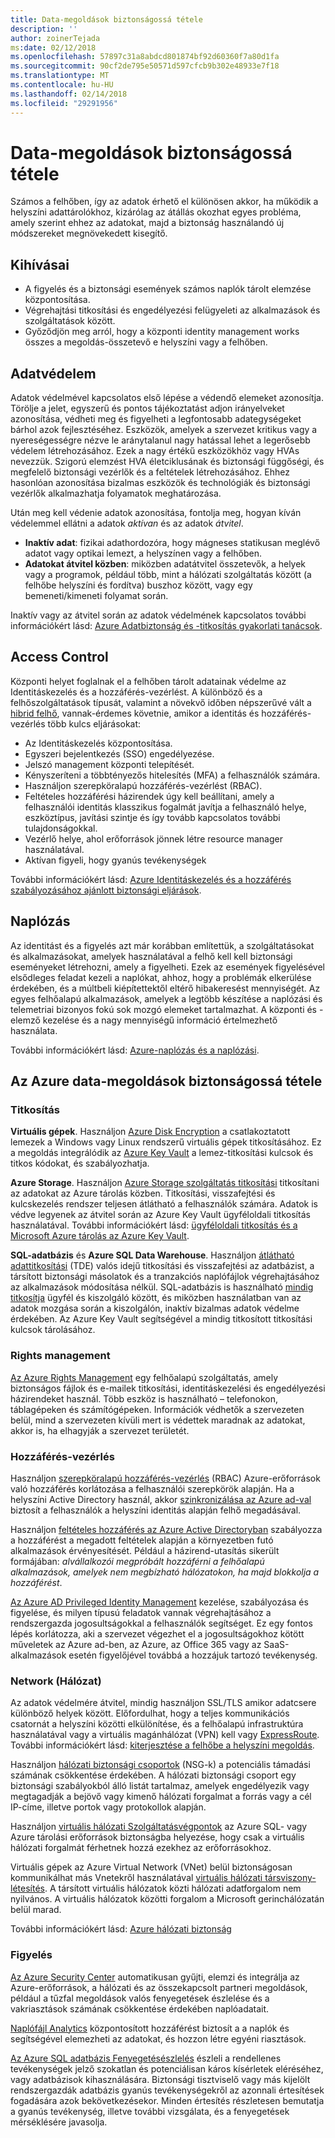 ```yaml
---
title: Data-megoldások biztonságossá tétele
description: ''
author: zoinerTejada
ms:date: 02/12/2018
ms.openlocfilehash: 57897c31a8abdcd801874bf92d60360f7a80d1fa
ms.sourcegitcommit: 90cf2de795e50571d597cfcb9b302e48933e7f18
ms.translationtype: MT
ms.contentlocale: hu-HU
ms.lasthandoff: 02/14/2018
ms.locfileid: "29291956"
---
```

# <a name="securing-data-solutions"></a>Data-megoldások biztonságossá tétele

Számos a felhőben, így az adatok érhető el különösen akkor, ha működik a helyszíni adattárolókhoz, kizárólag az átállás okozhat egyes probléma, amely szerint ehhez az adatokat, majd a biztonság használandó új módszereket megnövekedett kisegítő.

## <a name="challenges"></a>Kihívásai

* A figyelés és a biztonsági események számos naplók tárolt elemzése központosítása.
* Végrehajtási titkosítási és engedélyezési felügyeleti az alkalmazások és szolgáltatások között.
* Győződjön meg arról, hogy a központi identity management works összes a megoldás-összetevő e helyszíni vagy a felhőben.

## <a name="data-protection"></a>Adatvédelem

Adatok védelmével kapcsolatos első lépése a védendő elemeket azonosítja. Törölje a jelet, egyszerű és pontos tájékoztatást adjon irányelveket azonosítása, védheti meg és figyelheti a legfontosabb adategységeket bárhol azok fejlesztéséhez. Eszközök, amelyek a szervezet kritikus vagy a nyereségességre nézve le aránytalanul nagy hatással lehet a legerősebb védelem létrehozásához. Ezek a nagy értékű eszközökhöz vagy HVAs nevezzük. Szigorú elemzést HVA életciklusának és biztonsági függőségi, és megfelelő biztonsági vezérlők és a feltételek létrehozásához. Ehhez hasonlóan azonosítása bizalmas eszközök és technológiák és biztonsági vezérlők alkalmazhatja folyamatok meghatározása.

Után meg kell védenie adatok azonosítása, fontolja meg, hogyan kíván védelemmel ellátni a adatok *aktívan* és az adatok *átvitel*.

* **Inaktív adat**: fizikai adathordozóra, hogy mágneses statikusan meglévő adatot vagy optikai lemezt, a helyszínen vagy a felhőben.
* **Adatokat átvitel közben**: miközben adatátvitel összetevők, a helyek vagy a programok, például több, mint a hálózati szolgáltatás között (a felhőbe helyszíni és fordítva) buszhoz között, vagy egy bemeneti/kimeneti folyamat során.

Inaktív vagy az átvitel során az adatok védelmének kapcsolatos további információkért lásd: [Azure Adatbiztonság és -titkosítás gyakorlati tanácsok](/azure/security/azure-security-data-encryption-best-practices).

## <a name="access-control"></a>Access Control

Központi helyet foglalnak el a felhőben tárolt adatainak védelme az Identitáskezelés és a hozzáférés-vezérlést. A különböző és a felhőszolgáltatások típusát, valamint a növekvő időben népszerűvé vált a [hibrid felhő](../scenarios/hybrid-on-premises-and-cloud.md), vannak-érdemes követnie, amikor a identitás és hozzáférés-vezérlés több kulcs eljárásokat:

* Az Identitáskezelés központosítása.
* Egyszeri bejelentkezés (SSO) engedélyezése.
* Jelszó management központi telepítését.
* Kényszeríteni a többtényezős hitelesítés (MFA) a felhasználók számára.
* Használjon szerepköralapú hozzáférés-vezérlést (RBAC).
* Feltételes hozzáférési házirendek úgy kell beállítani, amely a felhasználói identitás klasszikus fogalmát javítja a felhasználó helye, eszköztípus, javítási szintje és így tovább kapcsolatos további tulajdonságokkal.
* Vezérlő helye, ahol erőforrások jönnek létre resource manager használatával.
* Aktívan figyeli, hogy gyanús tevékenységek

További információkért lásd: [Azure Identitáskezelés és a hozzáférés szabályozásához ajánlott biztonsági eljárások](/azure/security/azure-security-identity-management-best-practices).

## <a name="auditing"></a>Naplózás

Az identitást és a figyelés azt már korábban említettük, a szolgáltatásokat és alkalmazásokat, amelyek használatával a felhő kell kell biztonsági eseményeket létrehozni, amely a figyelheti. Ezek az események figyelésével elsődleges feladat kezeli a naplókat, ahhoz, hogy a problémák elkerülése érdekében, és a múltbeli kiépítettektől eltérő hibakeresést mennyiségét. Az egyes felhőalapú alkalmazások, amelyek a legtöbb készítése a naplózási és telemetriai bizonyos fokú sok mozgó elemeket tartalmazhat. A központi és -elemző kezelése és a nagy mennyiségű információ értelmezhető használata.

További információkért lásd: [Azure-naplózás és a naplózási](/azure/security/azure-log-audit).



## <a name="securing-data-solutions-in-azure"></a>Az Azure data-megoldások biztonságossá tétele

### <a name="encryption"></a>Titkosítás

**Virtuális gépek**. Használjon [Azure Disk Encryption](/azure/security/azure-security-disk-encryption) a csatlakoztatott lemezek a Windows vagy Linux rendszerű virtuális gépek titkosításához. Ez a megoldás integrálódik az [Azure Key Vault](/azure/key-vault/) a lemez-titkosítási kulcsok és titkos kódokat, és szabályozhatja. 

**Azure Storage**. Használjon [Azure Storage szolgáltatás titkosítási](/azure/storage/common/storage-service-encryption) titkosítani az adatokat az Azure tárolás közben. Titkosítási, visszafejtési és kulcskezelés rendszer teljesen átlátható a felhasználók számára. Adatok is védve legyenek az átvitel során az Azure Key Vault ügyféloldali titkosítás használatával. További információkért lásd: [ügyféloldali titkosítás és a Microsoft Azure tárolás az Azure Key Vault](/azure/storage/common/storage-client-side-encryption).

**SQL-adatbázis** és **Azure SQL Data Warehouse**. Használjon [átlátható adattitkosítási](/sql/relational-databases/security/encryption/transparent-data-encryption-azure-sql) (TDE) valós idejű titkosítási és visszafejtési az adatbázist, a társított biztonsági másolatok és a tranzakciós naplófájlok végrehajtásához az alkalmazások módosítása nélkül. SQL-adatbázis is használható [mindig titkosítja](/azure/sql-database/sql-database-always-encrypted-azure-key-vault) ügyfél és kiszolgáló között, és miközben használatban van az adatok mozgása során a kiszolgálón, inaktív bizalmas adatok védelme érdekében. Az Azure Key Vault segítségével a mindig titkosított titkosítási kulcsok tárolásához. 

### <a name="rights-management"></a>Rights management

[Az Azure Rights Management](/information-protection/understand-explore/what-is-azure-rms) egy felhőalapú szolgáltatás, amely biztonságos fájlok és e-mailek titkosítási, identitáskezelési és engedélyezési házirendeket használ. Több eszköz is használható – telefonokon, táblagépeken és számítógépeken. Információk védhetők a szervezeten belül, mind a szervezeten kívüli mert is védettek maradnak az adatokat, akkor is, ha elhagyják a szervezet területét.

### <a name="access-control"></a>Hozzáférés-vezérlés

Használjon [szerepköralapú hozzáférés-vezérlés](/azure/active-directory/role-based-access-control-what-is) (RBAC) Azure-erőforrások való hozzáférés korlátozása a felhasználói szerepkörök alapján. Ha a helyszíni Active Directory használ, akkor [szinkronizálása az Azure ad-val](/azure/active-directory/active-directory-hybrid-identity-design-considerations-directory-sync-requirements) biztosít a felhasználók a helyszíni identitás alapján felhő megadásával.

Használjon [feltételes hozzáférés az Azure Active Directoryban](/azure/active-directory/active-directory-conditional-access-azure-portal) szabályozza a hozzáférést a megadott feltételek alapján a környezetben futó alkalmazások érvényesítését. Például a házirend-utasítás sikerült formájában: _alvállalkozói megpróbált hozzáférni a felhőalapú alkalmazások, amelyek nem megbízható hálózatokon, ha majd blokkolja a hozzáférést_. 

[Az Azure AD Privileged Identity Management](/azure/active-directory/active-directory-privileged-identity-management-configure) kezelése, szabályozása és figyelése, és milyen típusú feladatok vannak végrehajtásához a rendszergazda jogosultságokkal a felhasználók segítséget. Ez egy fontos lépés korlátozza, aki a szervezet végezhet el a jogosultságokhoz kötött műveletek az Azure ad-ben, az Azure, az Office 365 vagy az SaaS-alkalmazások esetén figyelőjével továbbá a hozzájuk tartozó tevékenység.

### <a name="network"></a>Network (Hálózat)

Az adatok védelmére átvitel, mindig használjon SSL/TLS amikor adatcsere különböző helyek között. Előfordulhat, hogy a teljes kommunikációs csatornát a helyszíni közötti elkülönítése, és a felhőalapú infrastruktúra használatával vagy a virtuális magánhálózat (VPN) kell vagy [ExpressRoute](/azure/expressroute/). További információkért lásd: [kiterjesztése a felhőbe a helyszíni megoldás](../scenarios/hybrid-on-premises-and-cloud.md).

Használjon [hálózati biztonsági csoportok](/azure/virtual-network/virtual-networks-nsg) (NSG-k) a potenciális támadási számának csökkentése érdekében. A hálózati biztonsági csoport egy biztonsági szabályokból álló listát tartalmaz, amelyek engedélyezik vagy megtagadják a bejövő vagy kimenő hálózati forgalmat a forrás vagy a cél IP-címe, illetve portok vagy protokollok alapján. 

Használjon [virtuális hálózati Szolgáltatásvégpontok](/azure/virtual-network/virtual-network-service-endpoints-overview) az Azure SQL- vagy Azure tárolási erőforrások biztonságba helyezése, hogy csak a virtuális hálózati forgalmát férhetnek hozzá ezekhez az erőforrásokhoz.

Virtuális gépek az Azure Virtual Network (VNet) belül biztonságosan kommunikálhat más Vnetekről használatával [virtuális hálózati társviszony-létesítés](/azure/virtual-network/virtual-network-peering-overview). A társított virtuális hálózatok közti hálózati adatforgalom nem nyilvános. A virtuális hálózatok közötti forgalom a Microsoft gerinchálózatán belül marad.

További információkért lásd: [Azure hálózati biztonság](/azure/security/azure-network-security)

### <a name="monitoring"></a>Figyelés

[Az Azure Security Center](/azure/security-center/security-center-intro) automatikusan gyűjti, elemzi és integrálja az Azure-erőforrások, a hálózati és az összekapcsolt partneri megoldások, például a tűzfal megoldások valós fenyegetések észlelése és a vakriasztások számának csökkentése érdekében naplóadatait. 

[Naplófájl Analytics](/azure/log-analytics/log-analytics-overview) központosított hozzáférést biztosít a a naplók és segítségével elemezheti az adatokat, és hozzon létre egyéni riasztások.

[Az Azure SQL adatbázis Fenyegetésészlelés](/azure/sql-database/sql-database-threat-detection) észleli a rendellenes tevékenységek jelző szokatlan és potenciálisan káros kísérletek eléréséhez, vagy adatbázisok kihasználására. Biztonsági tisztviselő vagy más kijelölt rendszergazdák adatbázis gyanús tevékenységekről az azonnali értesítések fogadására azok bekövetkezésekor. Minden értesítés részletesen bemutatja a gyanús tevékenység, illetve további vizsgálata, és a fenyegetések mérséklésére javasolja.


